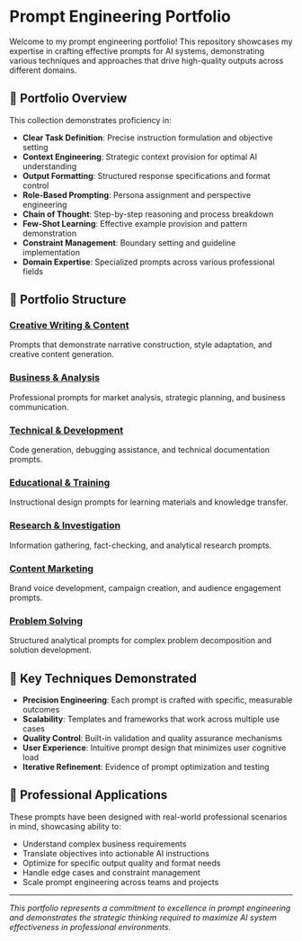 # Prompt Engineering Portfolio

Welcome to my prompt engineering portfolio! This repository showcases my expertise in crafting effective prompts for AI systems, demonstrating various techniques and approaches that drive high-quality outputs across different domains.

## 🎯 Portfolio Overview

This collection demonstrates proficiency in:

- **Clear Task Definition**: Precise instruction formulation and objective setting
- **Context Engineering**: Strategic context provision for optimal AI understanding
- **Output Formatting**: Structured response specifications and format control
- **Role-Based Prompting**: Persona assignment and perspective engineering
- **Chain of Thought**: Step-by-step reasoning and process breakdown
- **Few-Shot Learning**: Effective example provision and pattern demonstration
- **Constraint Management**: Boundary setting and guideline implementation
- **Domain Expertise**: Specialized prompts across various professional fields

## 📁 Portfolio Structure

### [Creative Writing & Content](./creative/)
Prompts that demonstrate narrative construction, style adaptation, and creative content generation.

### [Business & Analysis](./business/)
Professional prompts for market analysis, strategic planning, and business communication.

### [Technical & Development](./technical/)
Code generation, debugging assistance, and technical documentation prompts.

### [Educational & Training](./educational/)
Instructional design prompts for learning materials and knowledge transfer.

### [Research & Investigation](./research/)
Information gathering, fact-checking, and analytical research prompts.

### [Content Marketing](./marketing/)
Brand voice development, campaign creation, and audience engagement prompts.

### [Problem Solving](./problem-solving/)
Structured analytical prompts for complex problem decomposition and solution development.

## 🚀 Key Techniques Demonstrated

- **Precision Engineering**: Each prompt is crafted with specific, measurable outcomes
- **Scalability**: Templates and frameworks that work across multiple use cases
- **Quality Control**: Built-in validation and quality assurance mechanisms
- **User Experience**: Intuitive prompt design that minimizes user cognitive load
- **Iterative Refinement**: Evidence of prompt optimization and testing

## 💼 Professional Applications

These prompts have been designed with real-world professional scenarios in mind, showcasing ability to:
- Understand complex business requirements
- Translate objectives into actionable AI instructions
- Optimize for specific output quality and format needs
- Handle edge cases and constraint management
- Scale prompt engineering across teams and projects

---

*This portfolio represents a commitment to excellence in prompt engineering and demonstrates the strategic thinking required to maximize AI system effectiveness in professional environments.*

